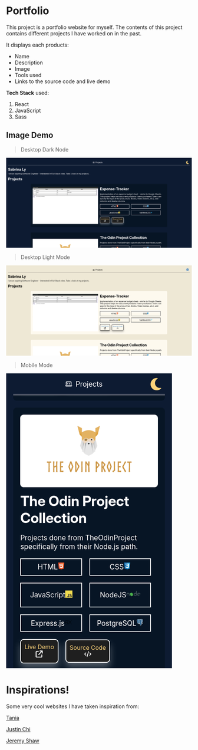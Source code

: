 # Portfolio
This project is a portfolio website for myself. The contents of this project contains different projects I have worked on in the past. 

It displays each products:
- Name
- Description
- Image
- Tools used
- Links to the source code and live demo

**Tech Stack** used: 
1) React
2) JavaScript
3) Sass

## Image Demo
> Desktop Dark Node

![Desktop Dark Mode](/demo/Desktop_Dark.png)


> Desktop Light Mode

![Desktop Light Mode](/demo/Desktop_Light.png)

> Mobile Mode

![Mobile Mode](/demo/Mobile_Dark.png)
# Inspirations!
Some very cool websites I have taken inspiration from:

[Tania](https://www.taniarascia.com/)

[Justin Chi](https://www.justinchi.me/)


[Jeremy Shaw](https://jeremyshaw.co.nz/)

